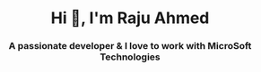 <h1 align="center">Hi 👋, I'm Raju Ahmed</h1>
<h3 align="center">A passionate developer & I love to work with MicroSoft Technologies</h3>

